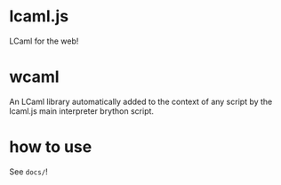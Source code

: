 # lcaml.js
LCaml for the web!

# wcaml
An LCaml library automatically added to the context of any script by the lcaml.js main interpreter brython script.

# how to use
See `docs/`!
